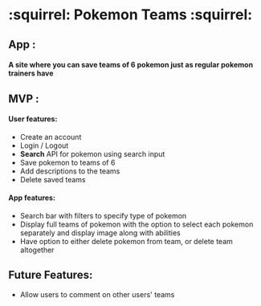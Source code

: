# :squirrel: Pokemon Teams :squirrel:

## App :
#### A site where you can save teams of 6 pokemon just as regular pokemon trainers have 

## MVP :
#### User features:
* Create an account
* Login / Logout
* **Search** API for pokemon using search input 
* Save pokemon to teams of 6
* Add descriptions to the teams
* Delete saved teams

#### App features:
* Search bar with filters to specify type of pokemon
* Display full teams of pokemon with the option to select each pokemon separately and display image along with abilities
* Have option to either delete pokemon from team, or delete team altogether


## Future Features: 
   - Allow users to comment on other users' teams
